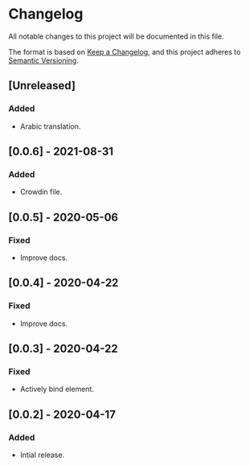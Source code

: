 # Changelog

All notable changes to this project will be documented in this file.

The format is based on [Keep a Changelog](https://keepachangelog.com/en/1.0.0/),
and this project adheres to [Semantic Versioning](https://semver.org/spec/v2.0.0.html).

## [Unreleased]

### Added

- Arabic translation.

## [0.0.6] - 2021-08-31

### Added

- Crowdin file.

## [0.0.5] - 2020-05-06

### Fixed

- Improve docs.

## [0.0.4] - 2020-04-22

### Fixed

- Improve docs.

## [0.0.3] - 2020-04-22

### Fixed

- Actively bind element.

## [0.0.2] - 2020-04-17

### Added

- Intial release.
